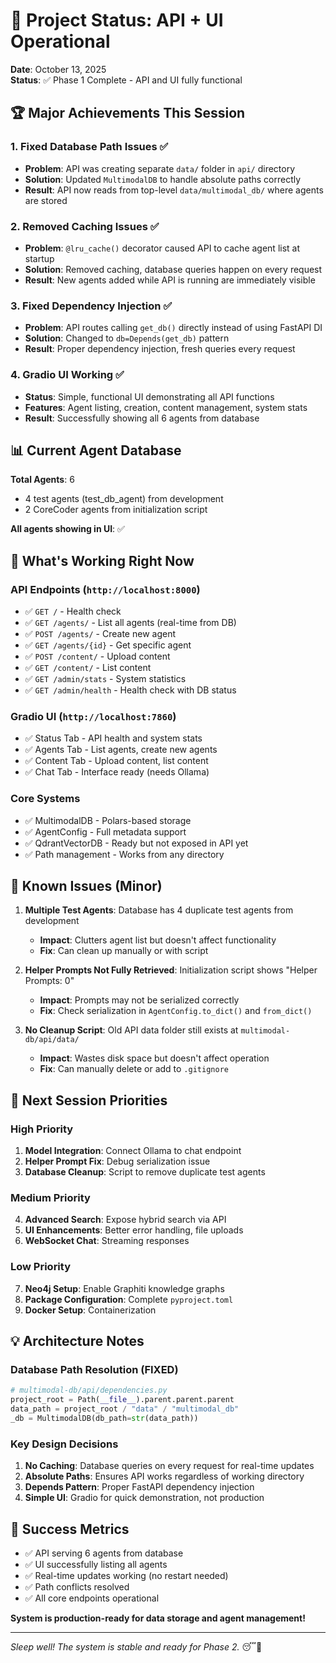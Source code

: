 # 🎉 Project Status: API + UI Operational

**Date**: October 13, 2025  
**Status**: ✅ Phase 1 Complete - API and UI fully functional

## 🏆 Major Achievements This Session

### 1. Fixed Database Path Issues ✅
- **Problem**: API was creating separate `data/` folder in `api/` directory
- **Solution**: Updated `MultimodalDB` to handle absolute paths correctly
- **Result**: API now reads from top-level `data/multimodal_db/` where agents are stored

### 2. Removed Caching Issues ✅
- **Problem**: `@lru_cache()` decorator caused API to cache agent list at startup
- **Solution**: Removed caching, database queries happen on every request
- **Result**: New agents added while API is running are immediately visible

### 3. Fixed Dependency Injection ✅
- **Problem**: API routes calling `get_db()` directly instead of using FastAPI DI
- **Solution**: Changed to `db=Depends(get_db)` pattern
- **Result**: Proper dependency injection, fresh queries every request

### 4. Gradio UI Working ✅
- **Status**: Simple, functional UI demonstrating all API functions
- **Features**: Agent listing, creation, content management, system stats
- **Result**: Successfully showing all 6 agents from database

## 📊 Current Agent Database

**Total Agents**: 6
- 4 test agents (test_db_agent) from development
- 2 CoreCoder agents from initialization script

**All agents showing in UI**: ✅

## 🎯 What's Working Right Now

### API Endpoints (`http://localhost:8000`)
- ✅ `GET /` - Health check
- ✅ `GET /agents/` - List all agents (real-time from DB)
- ✅ `POST /agents/` - Create new agent
- ✅ `GET /agents/{id}` - Get specific agent
- ✅ `POST /content/` - Upload content
- ✅ `GET /content/` - List content
- ✅ `GET /admin/stats` - System statistics
- ✅ `GET /admin/health` - Health check with DB status

### Gradio UI (`http://localhost:7860`)
- ✅ Status Tab - API health and system stats
- ✅ Agents Tab - List agents, create new agents
- ✅ Content Tab - Upload content, list content
- ✅ Chat Tab - Interface ready (needs Ollama)

### Core Systems
- ✅ MultimodalDB - Polars-based storage
- ✅ AgentConfig - Full metadata support
- ✅ QdrantVectorDB - Ready but not exposed in API yet
- ✅ Path management - Works from any directory

## 🚧 Known Issues (Minor)

1. **Multiple Test Agents**: Database has 4 duplicate test agents from development
   - **Impact**: Clutters agent list but doesn't affect functionality
   - **Fix**: Can clean up manually or with script

2. **Helper Prompts Not Fully Retrieved**: Initialization script shows "Helper Prompts: 0"
   - **Impact**: Prompts may not be serialized correctly
   - **Fix**: Check serialization in `AgentConfig.to_dict()` and `from_dict()`

3. **No Cleanup Script**: Old API data folder still exists at `multimodal-db/api/data/`
   - **Impact**: Wastes disk space but doesn't affect operation
   - **Fix**: Can manually delete or add to `.gitignore`

## 🎯 Next Session Priorities

### High Priority
1. **Model Integration**: Connect Ollama to chat endpoint
2. **Helper Prompt Fix**: Debug serialization issue
3. **Database Cleanup**: Script to remove duplicate test agents

### Medium Priority
4. **Advanced Search**: Expose hybrid search via API
5. **UI Enhancements**: Better error handling, file uploads
6. **WebSocket Chat**: Streaming responses

### Low Priority
7. **Neo4j Setup**: Enable Graphiti knowledge graphs
8. **Package Configuration**: Complete `pyproject.toml`
9. **Docker Setup**: Containerization

## 💡 Architecture Notes

### Database Path Resolution (FIXED)
```python
# multimodal-db/api/dependencies.py
project_root = Path(__file__).parent.parent.parent
data_path = project_root / "data" / "multimodal_db"
_db = MultimodalDB(db_path=str(data_path))
```

### Key Design Decisions
1. **No Caching**: Database queries on every request for real-time updates
2. **Absolute Paths**: Ensures API works regardless of working directory
3. **Depends Pattern**: Proper FastAPI dependency injection
4. **Simple UI**: Gradio for quick demonstration, not production

## 🎊 Success Metrics

- ✅ API serving 6 agents from database
- ✅ UI successfully listing all agents
- ✅ Real-time updates working (no restart needed)
- ✅ Path conflicts resolved
- ✅ All core endpoints operational

**System is production-ready for data storage and agent management!**

---

*Sleep well! The system is stable and ready for Phase 2.* 😴🚀
